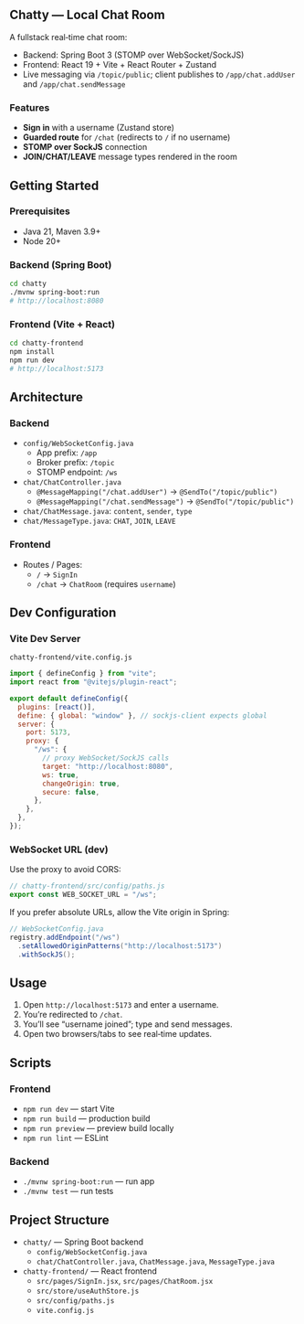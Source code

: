 ## Chatty — Local Chat Room

A fullstack real‑time chat room:

- Backend: Spring Boot 3 (STOMP over WebSocket/SockJS)
- Frontend: React 19 + Vite + React Router + Zustand
- Live messaging via `/topic/public`; client publishes to `/app/chat.addUser` and `/app/chat.sendMessage`

### Features

- **Sign in** with a username (Zustand store)
- **Guarded route** for `/chat` (redirects to `/` if no username)
- **STOMP over SockJS** connection
- **JOIN/CHAT/LEAVE** message types rendered in the room

## Getting Started

### Prerequisites

- Java 21, Maven 3.9+
- Node 20+

### Backend (Spring Boot)

```bash
cd chatty
./mvnw spring-boot:run
# http://localhost:8080
```

### Frontend (Vite + React)

```bash
cd chatty-frontend
npm install
npm run dev
# http://localhost:5173
```

## Architecture

### Backend

- `config/WebSocketConfig.java`
  - App prefix: `/app`
  - Broker prefix: `/topic`
  - STOMP endpoint: `/ws`
- `chat/ChatController.java`
  - `@MessageMapping("/chat.addUser")` → `@SendTo("/topic/public")`
  - `@MessageMapping("/chat.sendMessage")` → `@SendTo("/topic/public")`
- `chat/ChatMessage.java`: `content`, `sender`, `type`
- `chat/MessageType.java`: `CHAT`, `JOIN`, `LEAVE`

### Frontend

- Routes / Pages:
  - `/` → `SignIn`
  - `/chat` → `ChatRoom` (requires `username`)

## Dev Configuration

### Vite Dev Server

`chatty-frontend/vite.config.js`

```js
import { defineConfig } from "vite";
import react from "@vitejs/plugin-react";

export default defineConfig({
  plugins: [react()],
  define: { global: "window" }, // sockjs-client expects global
  server: {
    port: 5173,
    proxy: {
      "/ws": {
        // proxy WebSocket/SockJS calls
        target: "http://localhost:8080",
        ws: true,
        changeOrigin: true,
        secure: false,
      },
    },
  },
});
```

### WebSocket URL (dev)

Use the proxy to avoid CORS:

```javascript
// chatty-frontend/src/config/paths.js
export const WEB_SOCKET_URL = "/ws";
```

If you prefer absolute URLs, allow the Vite origin in Spring:

```java
// WebSocketConfig.java
registry.addEndpoint("/ws")
  .setAllowedOriginPatterns("http://localhost:5173")
  .withSockJS();
```

## Usage

1. Open `http://localhost:5173` and enter a username.
2. You’re redirected to `/chat`.
3. You’ll see “username joined”; type and send messages.
4. Open two browsers/tabs to see real‑time updates.

## Scripts

### Frontend

- `npm run dev` — start Vite
- `npm run build` — production build
- `npm run preview` — preview build locally
- `npm run lint` — ESLint

### Backend

- `./mvnw spring-boot:run` — run app
- `./mvnw test` — run tests

## Project Structure

- `chatty/` — Spring Boot backend
  - `config/WebSocketConfig.java`
  - `chat/ChatController.java`, `ChatMessage.java`, `MessageType.java`
- `chatty-frontend/` — React frontend
  - `src/pages/SignIn.jsx`, `src/pages/ChatRoom.jsx`
  - `src/store/useAuthStore.js`
  - `src/config/paths.js`
  - `vite.config.js`
